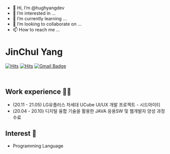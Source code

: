 - 👋 Hi, I’m @hughyangdev
- 👀 I’m interested in ...
- 🌱 I’m currently learning ...
- 💞️ I’m looking to collaborate on ...
- 📫 How to reach me ...

# JinChul Yang

[![Hits](https://hits.seeyoufarm.com/api/count/incr/badge.svg?url=https%3A%2F%2Fgithub.com%2Fhughyangdev&count_bg=%23FFD5D5&title_bg=%23FF7575&icon=&icon_color=%23E7E7E7&title=VISIT&edge_flat=false)](https://hits.seeyoufarm.com)
[![Hits](https://hits.seeyoufarm.com/api/count/incr/badge.svg?url=https%3A%2F%2Fgithub.com%2Fgjbae1212%2Fhit-counter&count_bg=%2379C83D&title_bg=%23555555&icon=&icon_color=%23E7E7E7&title=VISIT&edge_flat=false)](https://hits.seeyoufarm.com)
[![Gmail Badge](https://img.shields.io/badge/Gmail-d14836?style=flat-square&logo=Gmail&logoColor=white&link=mailto:hughyangdev@gmail.com)](mailto:hughyangdev@gmail.com)

<br>

## Work experience 🤹‍♀️
- (20.11 - 21.05) LG유플러스 차세대 UCube UI/UX 개발 프로젝트 - 시드아이티
- (20.04 - 20.10) 디지털 융합 기술을 활용한 JAVA 응용SW 및 웹개발자 양성 과정 수료

## Interest 👀
- Programming Language


